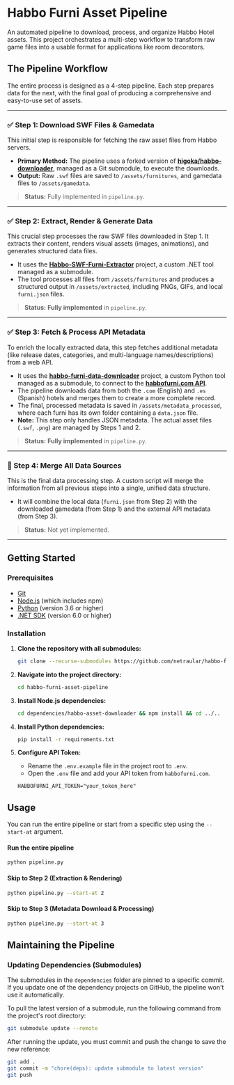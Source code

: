 # Habbo Furni Asset Pipeline

An automated pipeline to download, process, and organize Habbo Hotel assets. This project orchestrates a multi-step workflow to transform raw game files into a usable format for applications like room decorators.

## The Pipeline Workflow

The entire process is designed as a 4-step pipeline. Each step prepares data for the next, with the final goal of producing a comprehensive and easy-to-use set of assets.

---

### ✅ Step 1: Download SWF Files & Gamedata

This initial step is responsible for fetching the raw asset files from Habbo servers.

*   **Primary Method:** The pipeline uses a forked version of **[higoka/habbo-downloader](https://github.com/higoka/habbo-downloader)**, managed as a Git submodule, to execute the downloads.
*   **Output:** Raw `.swf` files are saved to `/assets/furnitures`, and gamedata files to `/assets/gamedata`.

> **Status:** Fully implemented in `pipeline.py`.

---

### ✅ Step 2: Extract, Render & Generate Data

This crucial step processes the raw SWF files downloaded in Step 1. It extracts their content, renders visual assets (images, animations), and generates structured data files.

*   It uses the **[Habbo-SWF-Furni-Extractor](https://github.com/netraular/Habbo-SWF-Furni-Extractor)** project, a custom .NET tool managed as a submodule.
*   The tool processes all files from `/assets/furnitures` and produces a structured output in `/assets/extracted`, including PNGs, GIFs, and local `furni.json` files.

> **Status:** **Fully implemented** in `pipeline.py`.

---

### ✅ Step 3: Fetch & Process API Metadata

To enrich the locally extracted data, this step fetches additional metadata (like release dates, categories, and multi-language names/descriptions) from a web API.

*   It uses the **[habbo-furni-data-downloader](https://github.com/netraular/habbo-furni-data-downloader)** project, a custom Python tool managed as a submodule, to connect to the **[habbofurni.com API](https://habbofurni.com/)**.
*   The pipeline downloads data from both the `.com` (English) and `.es` (Spanish) hotels and merges them to create a more complete record.
*   The final, processed metadata is saved in `/assets/metadata_processed`, where each furni has its own folder containing a `data.json` file.
*   **Note:** This step only handles JSON metadata. The actual asset files (`.swf`, `.png`) are managed by Steps 1 and 2.

> **Status:** **Fully implemented** in `pipeline.py`.

---

### 🔲 Step 4: Merge All Data Sources

This is the final data processing step. A custom script will merge the information from all previous steps into a single, unified data structure.

*   It will combine the local data (`furni.json` from Step 2) with the downloaded gamedata (from Step 1) and the external API metadata (from Step 3).

> **Status:** Not yet implemented.

---

## Getting Started

### Prerequisites

*   [Git](https://git-scm.com/)
*   [Node.js](https://nodejs.org/) (which includes npm)
*   [Python](https://www.python.org/) (version 3.6 or higher)
*   [.NET SDK](https://dotnet.microsoft.com/download) (version 6.0 or higher)

### Installation

1.  **Clone the repository with all submodules:**
    ```sh
    git clone --recurse-submodules https://github.com/netraular/habbo-furni-asset-pipeline.git
    ```

2.  **Navigate into the project directory:**
    ```sh
    cd habbo-furni-asset-pipeline
    ```

3.  **Install Node.js dependencies:**
    ```sh
    cd dependencies/habbo-asset-downloader && npm install && cd ../..
    ```

4.  **Install Python dependencies:**
    ```sh
    pip install -r requirements.txt
    ```

5.  **Configure API Token:**
    *   Rename the `.env.example` file in the project root to `.env`.
    *   Open the `.env` file and add your API token from `habbofurni.com`.
    ```env
    HABBOFURNI_API_TOKEN="your_token_here"
    ```

## Usage

You can run the entire pipeline or start from a specific step using the `--start-at` argument.

#### Run the entire pipeline
```sh
python pipeline.py
```

#### Skip to Step 2 (Extraction & Rendering)
```sh
python pipeline.py --start-at 2
```

#### Skip to Step 3 (Metadata Download & Processing)
```sh
python pipeline.py --start-at 3
```

## Maintaining the Pipeline

### Updating Dependencies (Submodules)

The submodules in the `dependencies` folder are pinned to a specific commit. If you update one of the dependency projects on GitHub, the pipeline won't use it automatically.

To pull the latest version of a submodule, run the following command from the project's root directory:

```sh
git submodule update --remote
```

After running the update, you must commit and push the change to save the new reference:

```sh
git add .
git commit -m "chore(deps): update submodule to latest version"
git push
```